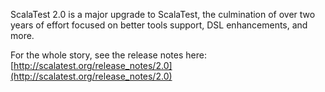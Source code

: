 ScalaTest 2.0 is a major upgrade to ScalaTest, the culmination of over two years of effort focused on
better tools support, DSL enhancements, and more.

For the whole story, see the release notes here: [http://scalatest.org/release_notes/2.0](http://scalatest.org/release_notes/2.0)

